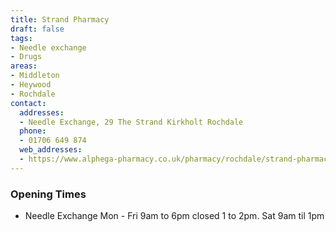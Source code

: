 ```yaml
---
title: Strand Pharmacy
draft: false
tags:
- Needle exchange
- Drugs
areas:
- Middleton
- Heywood
- Rochdale
contact:
  addresses:
  - Needle Exchange, 29 The Strand Kirkholt Rochdale
  phone:
  - 01706 649 874
  web_addresses:
  - https://www.alphega-pharmacy.co.uk/pharmacy/rochdale/strand-pharmacy 
---
```


### Opening Times
* Needle Exchange Mon - Fri 9am to 6pm closed 1 to 2pm. Sat 9am til 1pm
